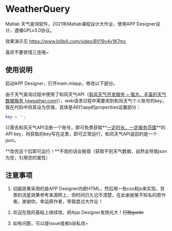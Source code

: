 # WeatherQuery
Matlab 天气查询软件，2021年Matlab课程设计大作业，使用APP Designer设计，遵循GPLv3.0协议。

效果演示见 https://www.bilibili.com/video/BV19v4y1K7mc

喜欢不要吝惜三连哦~

## 使用说明

启动APP Designer，打开main.mlapp，修改以下部分。

由于天气查询过程中使用了和风天气API（[和风天气开发服务 ~ 强大、丰富的天气数据服务 (qweather.com)](https://dev.qweather.com/)），web请求过程中需要用到和风天气个人账号的key，我在代码中将其设为空值，具体是46行app的properities设置部分：

```matlab
key = '';
```

只需去和风天气API注册一个账号，即可免费获取**<u>一定时长、一定服务范围</u>**的API key，将获取的key写在这里，即可正常运行，和风天气API返回的是一个json。

**改完这个后即可运行！**不改的话会报错（获取不到天气数据，自然会导致json为空，引用空的属性）

## 注意事项

1. 动画效果采用的是APP Designer内嵌HTML，然后用一些css和js来实现。背景的流星效果参考来源网上，但时间已久记不清楚，在此谢谢某不知名的原作者。谢谢你，幸运原作者，带我度过大作业！
2. 欢迎在我的基础上继续改，把App Designer发扬光大！~~打败guide~~

3. 如有问题，可以提issue或者b站私信~

